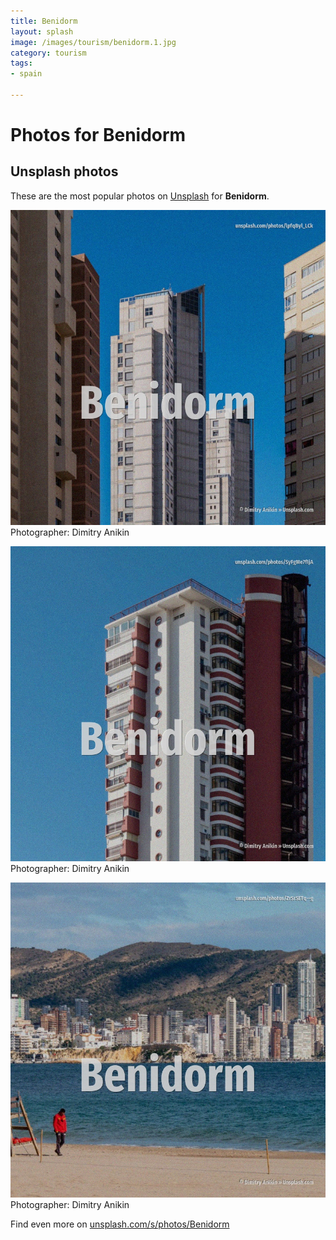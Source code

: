 ```yaml
---
title: Benidorm
layout: splash
image: /images/tourism/benidorm.1.jpg
category: tourism
tags:
- spain

---
```

# Photos for Benidorm
 
## Unsplash photos
These are the most popular photos on [Unsplash](https://unsplash.com) for **Benidorm**.
 
![Benidorm](/images/tourism/benidorm.1.jpg)
Photographer:  Dimitry Anikin
 
![Benidorm](/images/tourism/benidorm.2.jpg)
Photographer:  Dimitry Anikin
 
![Benidorm](/images/tourism/benidorm.3.jpg)
Photographer:  Dimitry Anikin
 
Find even more on [unsplash.com/s/photos/Benidorm](https://unsplash.com/s/photos/Benidorm)
 
